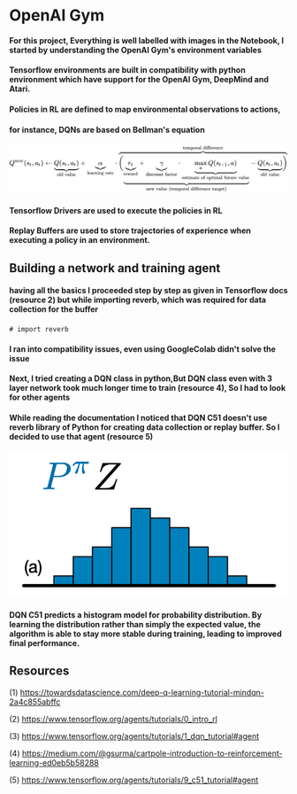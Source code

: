 # OpenAI Gym

#### For this project, Everything is well labelled with images in the Notebook, I started by understanding the OpenAI Gym's environment variables


#### Tensorflow environments are built in compatibility with python environment which have support for the OpenAI Gym, DeepMind and Atari.

#### Policies in RL are defined to map environmental observations to actions, 
#### for instance, DQNs are based on Bellman's equation
![](bellman.svg)

#### Tensorflow Drivers are used to execute the policies in RL

#### Replay Buffers are used to store trajectories of experience when executing a policy in an environment.

## Building a network and training agent

#### having all the basics I proceeded step by step as given in Tensorflow docs (resource 2) but while importing reverb, which was required for data collection for the buffer

    # import reverb

#### I ran into compatibility issues, even using GoogleColab didn't solve the issue

#### Next, I tried creating a DQN class in python,But DQN class even with 3 layer network took much longer time to train (resource 4), So I had to look for other agents

#### While reading the documentation I noticed that DQN C51 doesn't use reverb library of Python for creating data collection or replay buffer. So I decided to use that agent (resource 5)

![](c51.png)

#### DQN C51 predicts a histogram model for probability distribution. By learning the distribution rather than simply the expected value, the algorithm is able to stay more stable during training, leading to improved final performance. 


## Resources
   (1) https://towardsdatascience.com/deep-q-learning-tutorial-mindqn-2a4c855abffc
    
   (2) https://www.tensorflow.org/agents/tutorials/0_intro_rl
   
   (3) https://www.tensorflow.org/agents/tutorials/1_dqn_tutorial#agent
   
   (4) https://medium.com/@gsurma/cartpole-introduction-to-reinforcement-learning-ed0eb5b58288
    
   (5) https://www.tensorflow.org/agents/tutorials/9_c51_tutorial#agent